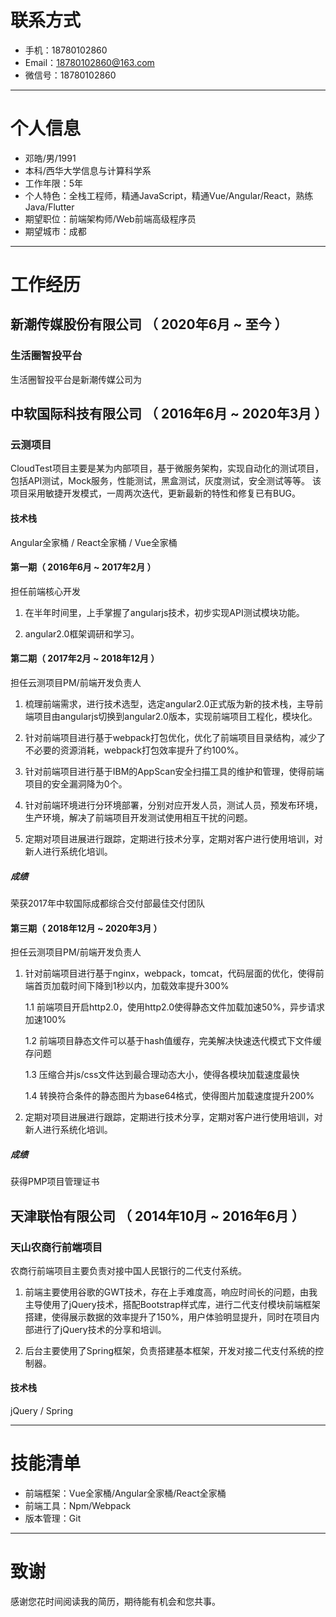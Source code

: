 # 联系方式

- 手机：18780102860
- Email：18780102860@163.com
- 微信号：18780102860

---

# 个人信息

- 邓皓/男/1991
- 本科/西华大学信息与计算科学系
- 工作年限：5年
- 个人特色：全栈工程师，精通JavaScript，精通Vue/Angular/React，熟练Java/Flutter
- 期望职位：前端架构师/Web前端高级程序员
- 期望城市：成都

---

# 工作经历

## 新潮传媒股份有限公司 （ 2020年6月 ~ 至今 ）

### 生活圈智投平台

生活圈智投平台是新潮传媒公司为

## 中软国际科技有限公司 （ 2016年6月 ~ 2020年3月 ）

### 云测项目

CloudTest项目主要是某为内部项目，基于微服务架构，实现自动化的测试项目，包括API测试，Mock服务，性能测试，黑盒测试，灰度测试，安全测试等等。
该项目采用敏捷开发模式，一周两次迭代，更新最新的特性和修复已有BUG。

#### 技术栈

Angular全家桶 / React全家桶 / Vue全家桶

#### 第一期（ 2016年6月 ~ 2017年2月 ）

担任前端核心开发

1. 在半年时间里，上手掌握了angularjs技术，初步实现API测试模块功能。

2. angular2.0框架调研和学习。

#### 第二期（ 2017年2月 ~ 2018年12月 ）

担任云测项目PM/前端开发负责人

1. 梳理前端需求，进行技术选型，选定angular2.0正式版为新的技术栈，主导前端项目由angularjs切换到angular2.0版本，实现前端项目工程化，模块化。

2. 针对前端项目进行基于webpack打包优化，优化了前端项目目录结构，减少了不必要的资源消耗，webpack打包效率提升了约100%。

3. 针对前端项目进行基于IBM的AppScan安全扫描工具的维护和管理，使得前端项目的安全漏洞降为0个。

4. 针对前端环境进行分环境部署，分别对应开发人员，测试人员，预发布环境，生产环境，解决了前端项目开发测试使用相互干扰的问题。

5. 定期对项目进展进行跟踪，定期进行技术分享，定期对客户进行使用培训，对新人进行系统化培训。

##### 成绩

荣获2017年中软国际成都综合交付部最佳交付团队

#### 第三期（ 2018年12月 ~ 2020年3月 ）

担任云测项目PM/前端开发负责人

1. 针对前端项目进行基于nginx，webpack，tomcat，代码层面的优化，使得前端首页加载时间下降到1秒以内，加载效率提升300%

    1.1 前端项目开启http2.0，使用http2.0使得静态文件加载加速50%，异步请求加速100%

    1.2 前端项目静态文件可以基于hash值缓存，完美解决快速迭代模式下文件缓存问题

    1.3 压缩合并js/css文件达到最合理动态大小，使得各模块加载速度最快

    1.4 转换符合条件的静态图片为base64格式，使得图片加载速度提升200%

2. 定期对项目进展进行跟踪，定期进行技术分享，定期对客户进行使用培训，对新人进行系统化培训。

##### 成绩

获得PMP项目管理证书

## 天津联怡有限公司 （ 2014年10月 ~ 2016年6月 ）

### 天山农商行前端项目

农商行前端项目主要负责对接中国人民银行的二代支付系统。

1. 前端主要使用谷歌的GWT技术，存在上手难度高，响应时间长的问题，由我主导使用了jQuery技术，搭配Bootstrap样式库，进行二代支付模块前端框架搭建，使得展示数据的效率提升了150%，用户体验明显提升，同时在项目内部进行了jQuery技术的分享和培训。

2. 后台主要使用了Spring框架，负责搭建基本框架，开发对接二代支付系统的控制器。

#### 技术栈

jQuery / Spring

---

# 技能清单

- 前端框架：Vue全家桶/Angular全家桶/React全家桶
- 前端工具：Npm/Webpack
- 版本管理：Git

---

# 致谢

感谢您花时间阅读我的简历，期待能有机会和您共事。
